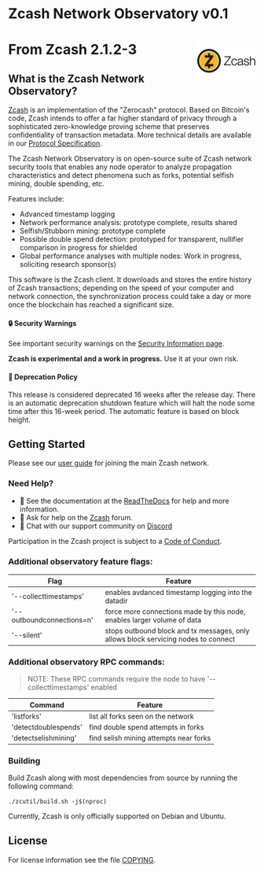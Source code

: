 Zcash Network Observatory v0.1
=======
From Zcash 2.1.2-3
<img align="right" width="120" height="80" src="doc/imgs/logo.png">
===========

What is the Zcash Network Observatory?
--------------

[Zcash](https://z.cash/) is an implementation of the "Zerocash" protocol.
Based on Bitcoin's code, Zcash intends to offer a far higher standard of privacy
through a sophisticated zero-knowledge proving scheme that preserves
confidentiality of transaction metadata. More technical details are available
in our [Protocol Specification](https://github.com/zcash/zips/raw/master/protocol/protocol.pdf).

The Zcash Network Observatory is on open-source suite of Zcash network security tools that
enables any node operator to analyze propagation characteristics and detect phenomena such
as forks, potential selfish mining, double spending, etc.

Features include:
*  Advanced timestamp logging
*  Network performance analysis: prototype complete, results shared
*  Selfish/Stubborn mining: prototype complete
*  Possible double spend detection: prototyped for transparent, nullifier comparison in progress for shielded
*  Global performance analyses with multiple nodes: Work in progress, soliciting research sponsor(s)

This software is the Zcash client. It downloads and stores the entire history
of Zcash transactions; depending on the speed of your computer and network
connection, the synchronization process could take a day or more once the
blockchain has reached a significant size.

#### :lock: Security Warnings

See important security warnings on the
[Security Information page](https://z.cash/support/security/).

**Zcash is experimental and a work in progress.** Use it at your own risk.

####  :ledger: Deprecation Policy

This release is considered deprecated 16 weeks after the release day. There
is an automatic deprecation shutdown feature which will halt the node some
time after this 16-week period. The automatic feature is based on block
height.

## Getting Started

Please see our [user guide](https://zcash.readthedocs.io/en/latest/rtd_pages/rtd_docs/user_guide.html) for joining the main Zcash network.

### Need Help?

* :blue_book: See the documentation at the [ReadTheDocs](https://zcash.readthedocs.io)
  for help and more information.
* :incoming_envelope: Ask for help on the [Zcash](https://forum.z.cash/) forum.
* :speech_balloon: Chat with our support community on [Discord](https://discordapp.com/channels/669694001464737815/671029188353851393/)

Participation in the Zcash project is subject to a
[Code of Conduct](code_of_conduct.md).

### Additional observatory feature flags:
| Flag | Feature |
| ---- | ------- |
| '--collecttimestamps' | enables avdanced timestamp logging into the datadir |
| '--outboundconnections=n' | force more connections made by this node, enables larger volume of data |
| '--silent' | stops outbound block and tx messages, only allows block servicing nodes to connect |

### Additional observatory RPC commands:
> NOTE: These RPC commands require the node to have '--collecttimestamps' enabled

| Command | Feature |
| ------- | ------- |
| 'listforks' | list all forks seen on the network |
| 'detectdoublespends' | find double spend attempts in forks |
| 'detectselishmining' | find selish mining attempts near forks |

### Building

Build Zcash along with most dependencies from source by running the following command:

```
./zcutil/build.sh -j$(nproc)
```

Currently, Zcash is only officially supported on Debian and Ubuntu.

License
-------

For license information see the file [COPYING](COPYING).
